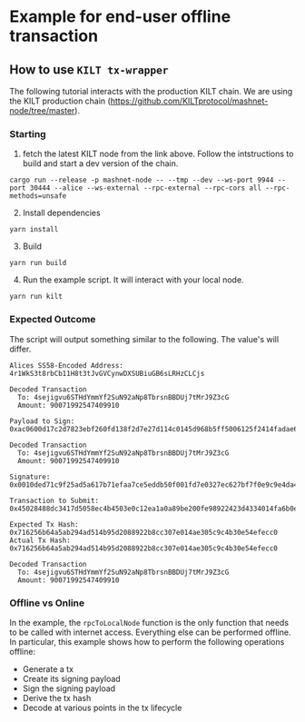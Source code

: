# Example for end-user offline transaction

## How to use `KILT tx-wrapper`

The following tutorial interacts with the production KILT chain. We are using the KILT production chain (<https://github.com/KILTprotocol/mashnet-node/tree/master>).

### Starting

1. fetch the latest KILT node from the link above. Follow the intstructions to build and start a dev version of the chain.

```shell
cargo run --release -p mashnet-node -- --tmp --dev --ws-port 9944 --port 30444 --alice --ws-external --rpc-external --rpc-cors all --rpc-methods=unsafe
```

2. Install dependencies

```shell
yarn install
```

3. Build

```shell
yarn run build
```

4. Run the example script. It will interact with your local node.

```shell
yarn run kilt
```

### Expected Outcome

The script will output something similar to the following. The value's will differ.

```shell
Alices SS58-Encoded Address: 4r1WkS3t8rbCb11H8t3tJvGVCynwDXSUBiuGB6sLRHzCLCjs

Decoded Transaction
  To: 4sejigvu6STHdYmmYf2SuN92aNp8TbrsnBBDUj7tMrJ9Z3cG 
  Amount: 90071992547409910

Payload to Sign: 0xac0600d17c2d7823ebf260fd138f2d7e27d114c0145d968b5ff5006125f2414fadae6913f6ffffffffff3f01150100000800000002000000b0a7ed308ee3d3a1ade33110ee16a9e250569aba73215bdba9d43f11f4a19af2fa546fa6858119285211ed825095d163d4a7de50e2d1e9fe2110ab1ea035bb08

Decoded Transaction
  To: 4sejigvu6STHdYmmYf2SuN92aNp8TbrsnBBDUj7tMrJ9Z3cG
  Amount: 90071992547409910

Signature: 0x0010ded71c9f25ad5a617b71efaa7ce5eddb50f001fd7e0327ec627bf7f0e9c9e4da4d15b630d03fdee83304669e02214c9e38e42ab942191098a7a68ca48dff0c

Transaction to Submit: 0x45028488dc3417d5058ec4b4503e0c12ea1a0a89be200fe98922423d4334014fa6b0ee0010ded71c9f25ad5a617b71efaa7ce5eddb50f001fd7e0327ec627bf7f0e9c9e4da4d15b630d03fdee83304669e02214c9e38e42ab942191098a7a68ca48dff0c150100000600d17c2d7823ebf260fd138f2d7e27d114c0145d968b5ff5006125f2414fadae6913f6ffffffffff3f01

Expected Tx Hash: 0x716256b64a5ab294ad514b95d2088922b8cc307e014ae305c9c4b30e54efecc0
Actual Tx Hash: 0x716256b64a5ab294ad514b95d2088922b8cc307e014ae305c9c4b30e54efecc0

Decoded Transaction
  To: 4sejigvu6STHdYmmYf2SuN92aNp8TbrsnBBDUj7tMrJ9Z3cG
  Amount: 90071992547409910
```

### Offline vs Online

In the example, the `rpcToLocalNode` function is the only function that needs to be called with internet access. Everything else can be performed offline. In particular, this example shows how to perform the following operations offline:

* Generate a tx
* Create its signing payload
* Sign the signing payload
* Derive the tx hash
* Decode at various points in the tx lifecycle
